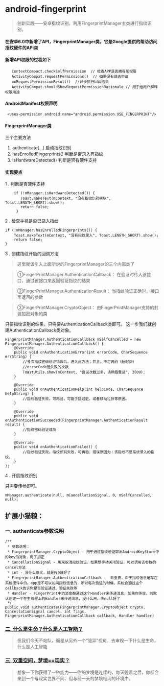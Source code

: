 # android-fingerprint
>创新实践——安卓指纹识别，利用FingerprintManager主类进行指纹识别。

#### 在安卓6.0中新增了API，FingerprintManager类，它是Google提供的帮助访问指纹硬件的API类

#### 新增API权限的过程如下

       ContextCompact.checkSelfPermission  // 检查APP是否拥有某权限
       ActivityCompat.requestPermissions()  // 如果没有就去申请
       onRequestPermissionResult()  //异步执行回调结果
       ActivityCompat.shouldShowRequestPermissionRationale // 用于给用户解释权限用途

#### AndroidManifest权限声明
     <uses-permission android:name="android.permission.USE_FINGERPRINT"/>

#### FingerprintManager类
   三个主要方法
   1. authenticate(...) 启动指纹识别
   2. hasEnrolledFingerprints() 判断是否录入有指纹
   3. isHardwareDetected() 判断是否有硬件支持
   
   
#### 实现要点
1 . 判断是否硬件支持 
```
    if (!mManager.isHardwareDetected()) {
       Toast.makeText(mContext, "没有指纹识别模块", Toast.LENGTH_SHORT).show();
       return false;
     }
``` 
2 . 检查手机是否已录入指纹
```
if (!mManager.hasEnrolledFingerprints()) {
    Toast.makeText(mContext, "没有指纹录入", Toast.LENGTH_SHORT).show();
    return false;
}
```
3 . 创建指纹开启的回调方法

>这里就该引入上面所说的FingerprintManager的三个内部类了

>①FingerPrintManager.AuthenticationCallback：
在验证时传入该接口，通过该接口来返回验证指纹的结果

>②FingerPrintManager.AuthenticationResult：
当指纹验证正确时，接口里返回的参数

>③FingerPrintManager.CryptoObject：
由FingerPrintManager支持的封装加密对象的类

只要指纹识别的结果，只需要AuthenticationCallback类即可。
这一步我们就创建AuthenticationCallback类对象。
```
FingerprintManager.AuthenticationCallback mSelfCancelled = new FingerprintManager.AuthenticationCallback() {
    @Override
    public void onAuthenticationError(int errorCode, CharSequence errString) {
        //多次指纹密码验证错误后，进入此方法；并且，不可再验（短时间）
        //errorCode是失败的次数
        ToastUtils.show(mContext, "尝试次数过多，请稍后重试", 3000);
    }

    @Override
    public void onAuthenticationHelp(int helpCode, CharSequence helpString) {
        //指纹验证失败，可再验，可能手指过脏，或者移动过快等原因。
    }

    @Override
    public void onAuthenticationSucceeded(FingerprintManager.AuthenticationResult result) {
        //指纹密码验证成功
    }

    @Override
    public void onAuthenticationFailed() {
        //指纹验证失败，指纹识别失败，可再验，错误原因为：该指纹不是系统录入的指纹。
    }
};
```
4 . 开启指纹识别

只需要传参即可。
```
mManager.authenticate(null, mCancellationSignal, 0, mSelfCancelled, null);
```


## 扩展小猫粮：
### 一. authenticate参数说明
```
/**
 * 参数说明：
 * FingerprintManager.CryptoObject - 用于通过指纹验证取出AndroidKeyStore中的key的对象，用于加密
 * CancellationSignal - 用来取消指纹验证，如果想手动关闭验证，可以调用该参数的cancel方法
 * int - 没什么意义，就是传0就好了
 * FingerprintManager.AuthenticationCallback -  最重要，由于指纹信息是存在系统硬件中的，app是不可以访问指纹信息的，所以每次验证的时候，系统会通过这个callback告诉你是否验证通过、验证失败等
 * Handler - FingerPrint中的消息都通过这个Handler来传递消息，如果你传空，则默认创建一个在主线程上的Handler来传递消息，没什么用，传null好了
 */
public void authenticate(FingerprintManager.CryptoObject crypto, CancellationSignal cancel, int flags, FingerprintManager.AuthenticationCallback callback, Handler handler)
```
### [二. 什么是生命？什么是人工智能？](https://www.cnblogs.com/LexMoon/p/srgzn.html)
> 但我们今天不站队，而是从另外一个“诡异”视角，去审视一下什么是生命，什么是人工智能

### [三. 双重空间，梦境==现实？](https://www.cnblogs.com/LexMoon/p/skgn.html)
> 想象一下你获得了一种能力——你的梦境是连续的，每天睡着之后，你都会来到一个与现实世界不同、但与前一天的梦境相同的环境中。